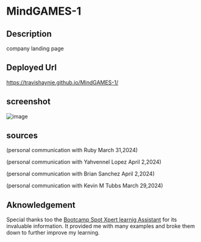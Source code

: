 # MindGAMES-1

## Description
company landing page

## Deployed Url
https://travishaynie.github.io/MindGAMES-1/

## screenshot
![image](https://github.com/TravisHaynie/MindGAMES-1/assets/161087057/0c5b8475-1963-4150-afe9-22a2bd1d14d5)

## sources
(personal communication with Ruby March 31,2024)

(personal communication with Yahvennel Lopez April 2,2024)

(personal communication with Brian Sanchez April 2,2024)

(personal communication with Kevin M Tubbs March 29,2024)

## Aknowledgement
Special thanks too the [Bootcamp Spot Xpert learnig Assistant](https://bootcampspot.instructure.com/?login_success=1) for its invaluable information. It provided me with many examples and broke them down to further improve my learning.

